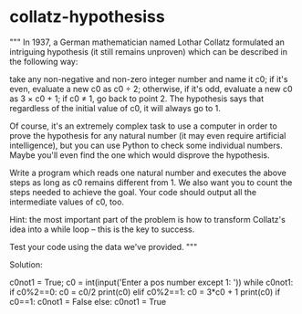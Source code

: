 # collatz-hypothesiss
""" In 1937, a German mathematician named Lothar Collatz formulated an intriguing hypothesis (it still remains unproven) which can be described in the following way:

take any non-negative and non-zero integer number and name it c0;
if it's even, evaluate a new c0 as c0 ÷ 2;
otherwise, if it's odd, evaluate a new c0 as 3 × c0 + 1;
if c0 ≠ 1, go back to point 2.
The hypothesis says that regardless of the initial value of c0, it will always go to 1.

Of course, it's an extremely complex task to use a computer in order to prove the hypothesis for any natural number (it may even require artificial intelligence), but you can use Python to check some individual numbers. Maybe you'll even find the one which would disprove the hypothesis.

Write a program which reads one natural number and executes the above steps as long as c0 remains different from 1. We also want you to count the steps needed to achieve the goal. Your code should output all the intermediate values of c0, too.

Hint: the most important part of the problem is how to transform Collatz's idea into a while loop – this is the key to success.

Test your code using the data we've provided. """

Solution:

c0not1 = True;
c0 = int(input('Enter a pos number except 1: '))
while c0not1:
    if c0%2==0:
        c0 = c0/2
        print(c0)
    elif c0%2==1:
        c0 = 3*c0 + 1
        print(c0)
        if c0==1:
        c0not1 = False
    else:
        c0not1 = True
        
